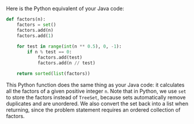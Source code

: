 Here is the Python equivalent of your Java code:

```python
def factors(n):
    factors = set()
    factors.add(n)
    factors.add(1)
    
    for test in range(int(n ** 0.5), 0, -1):
        if n % test == 0:
            factors.add(test)
            factors.add(n // test)

    return sorted(list(factors))
```

This Python function does the same thing as your Java code: it calculates all the factors of a given positive integer `n`. Note that in Python, we use `set` to store the factors instead of `TreeSet`, because sets automatically remove duplicates and are unordered. We also convert the set back into a list when returning, since the problem statement requires an ordered collection of factors.
